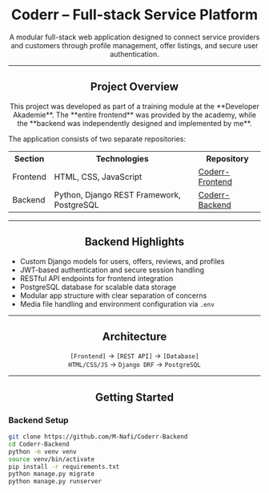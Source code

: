 <h1 align="center">Coderr – Full-stack Service Platform</h1>

<p align="center">
A modular full-stack web application designed to connect service providers and customers through profile management, offer listings, and secure user authentication.
</p>

---

<h2 align="center">Project Overview</h2>

<p align="center">
This project was developed as part of a training module at the **Developer Akademie**.  
The **entire frontend** was provided by the academy, while the **backend was independently designed and implemented by me**.

The application consists of two separate repositories:
</p>

<table align="center">
  <tr>
    <th>Section</th>
    <th>Technologies</th>
    <th>Repository</th>
  </tr>
  <tr>
    <td>Frontend</td>
    <td>HTML, CSS, JavaScript</td>
    <td><a href="https://github.com/M-Nafi/Coderr-Frontend">Coderr-Frontend</a></td>
  </tr>
  <tr>
    <td>Backend</td>
    <td>Python, Django REST Framework, PostgreSQL</td>
    <td><a href="https://github.com/M-Nafi/Coderr-Backend">Coderr-Backend</a></td>
  </tr>
</table>

---

<h2 align="center">Backend Highlights</h2>

- Custom Django models for users, offers, reviews, and profiles  
- JWT-based authentication and secure session handling  
- RESTful API endpoints for frontend integration  
- PostgreSQL database for scalable data storage  
- Modular app structure with clear separation of concerns  
- Media file handling and environment configuration via `.env`

---

<h2 align="center">Architecture</h2>

<p align="center">
<code>[Frontend]</code> → <code>[REST API]</code> → <code>[Database]</code><br>
<code>HTML/CSS/JS</code> → <code>Django DRF</code> → <code>PostgreSQL</code>
</p>

---

<h2 align="center">Getting Started</h2>

<h3>Backend Setup</h3>

```bash
git clone https://github.com/M-Nafi/Coderr-Backend
cd Coderr-Backend
python -m venv venv
source venv/bin/activate
pip install -r requirements.txt
python manage.py migrate
python manage.py runserver

